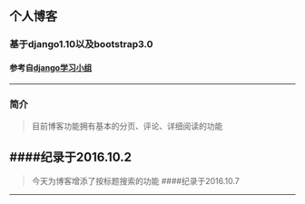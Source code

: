 ﻿## 个人博客


### 基于django1.10以及bootstrap3.0 ###
#### 参考自[django学习小组][1]
----------
### 简介
> 目前博客功能拥有基本的分页、评论、详细阅读的功能

####纪录于2016.10.2
----------
>今天为博客增添了按标题搜索的功能
####纪录于2016.10.7


----------


  [1]: http://www.jianshu.com/p/3bf9fb2a7e31